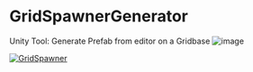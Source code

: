 # GridSpawnerGenerator
Unity Tool: Generate Prefab from editor on a Gridbase
![image](https://github.com/Nayatrei/GridSpawner/assets/36463159/85b56a75-ffb9-42eb-96a4-bbd57cf3e713)


[![GridSpawner](https://img.youtube.com/watch?v=hSRxDGXl0lw/0.jpg)](https://www.youtube.com/watch?v=hSRxDGXl0lw)

